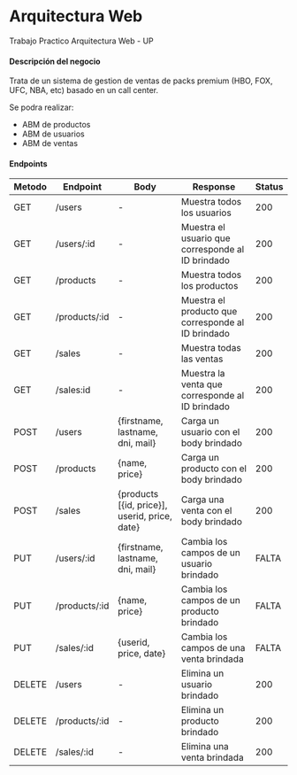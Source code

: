 # Arquitectura Web
Trabajo Practico Arquitectura Web - UP

#### Descripción del negocio
Trata de un sistema de gestion de ventas de packs premium (HBO, FOX, UFC, NBA, etc) basado en un call center. 

Se podra realizar:
- ABM de productos
- ABM de usuarios
- ABM de ventas



#### Endpoints

Metodo  | Endpoint | Body | Response | Status
------------- | ------------- | ------------ | ---------- | ----------
GET  | /users  | - | Muestra todos los usuarios | 200  
GET  | /users/:id  | - | Muestra el usuario que corresponde al ID brindado | 200
GET  | /products  | - | Muestra todos los productos | 200 
GET  | /products/:id  | - | Muestra el producto que corresponde al ID brindado | 200
GET  | /sales  | - | Muestra todas las ventas | 200 
GET  | /sales:id  | - | Muestra la venta que corresponde al ID brindado | 200 
POST  | /users  | {firstname, lastname, dni, mail} | Carga un usuario con el body brindado | 200
POST  | /products  | {name, price} | Carga un producto con el body brindado | 200
POST  | /sales  | {products [{id, price}], userid, price, date} | Carga una venta con el body brindado | 200
PUT  | /users/:id  | {firstname, lastname, dni, mail} | Cambia los campos de un usuario brindado | FALTA 
PUT  | /products/:id  | {name, price} | Cambia los campos de un producto brindado | FALTA 
PUT  | /sales/:id  | {userid, price, date} | Cambia los campos de una venta brindada | FALTA 
DELETE  | /users  | - | Elimina un usuario brindado | 200
DELETE  | /products/:id  | - | Elimina un producto brindado | 200
DELETE  | /sales/:id  | - | Elimina una venta brindada | 200

